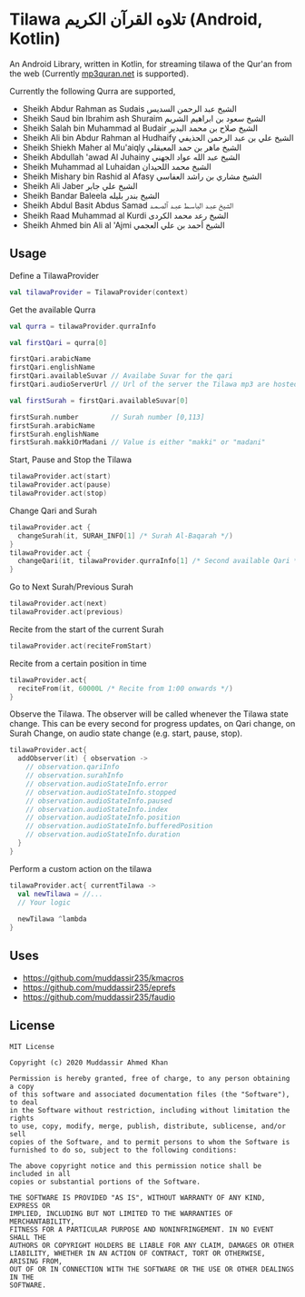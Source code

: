 # Tilawa تلاوه القرآن الكريم (Android, Kotlin)
An Android Library, written in Kotlin, for streaming tilawa of the Qur'an from the web (Currently [mp3quran.net](mp3quran.net) is supported).

Currently the following Qurra are supported,
        
* Sheikh Abdur Rahman as Sudais الشيخ عبد الرحمن السديس
* Sheikh Saud bin Ibrahim ash Shuraim الشيخ سعود بن ابراهيم الشريم
* Sheikh Salah bin Muhammad al Budair الشيخ صلاح بن محمد البدير
* Sheikh Ali bin Abdur Rahman al Hudhaify الشيخ علي بن عبد الرحمن الحذيفي
* Sheikh Shiekh Maher al Mu'aiqly الشيخ ماهر بن حمد المعيقلي
* Sheikh Abdullah 'awad Al Juhainy الشيخ عبد الله عواد الجهني
* Sheikh Muhammad al Luhaidan الشيخ محمد اللحيدان
* Sheikh Mishary bin Rashid al Afasy الشيخ مشاري بن راشد العفاسي
* Sheikh Ali Jaber الشيخ علي جابر
* Sheikh Bandar Baleela الشيخ بندر بليله
* Sheikh Abdul Basit Abdus Samad الشيخ عبـد الباسـط عبـد ٱلصـمـد
* Sheikh Raad Muhammad al Kurdi الشيخ رعد محمد الكردی
* Sheikh Ahmed bin Ali al 'Ajmi الشيخ أحمد بن علي العجمي

## Usage

Define a TilawaProvider
```kotlin
val tilawaProvider = TilawaProvider(context)
```

Get the available Qurra
```kotlin
val qurra = tilawaProvider.qurraInfo

val firstQari = qurra[0]

firstQari.arabicName
firstQari.englishName
firstQari.availableSuvar // Availabe Suvar for the qari
firstQari.audioServerUrl // Url of the server the Tilawa mp3 are hosted on.

val firstSurah = firstQari.availableSuvar[0]

firstSurah.number        // Surah number [0,113]
firstSurah.arabicName 
firstSurah.englishName
firstSurah.makkiOrMadani // Value is either "makki" or "madani"
```

Start, Pause and Stop the Tilawa
```kotlin
tilawaProvider.act(start)
tilawaProvider.act(pause)
tilawaProvider.act(stop)
```

Change Qari and Surah
```kotlin
tilawaProvider.act {
  changeSurah(it, SURAH_INFO[1] /* Surah Al-Baqarah */)
}
tilawaProvider.act {
  changeQari(it, tilawaProvider.qurraInfo[1] /* Second available Qari */)
}
```

Go to Next Surah/Previous Surah
```kotlin
tilawaProvider.act(next)
tilawaProvider.act(previous)
```

Recite from the start of the current Surah
```kotlin
tilawaProvider.act(reciteFromStart)
```

Recite from a certain position in time
```kotlin
tilawaProvider.act{
  reciteFrom(it, 60000L /* Recite from 1:00 onwards */)
}
```

Observe the Tilawa. The observer will be called whenever the Tilawa state change. This can be every second for progress updates, on Qari change, on Surah Change, on audio state change (e.g. start, pause, stop). 
```kotlin
tilawaProvider.act{
  addObserver(it) { observation ->
    // observation.qariInfo
    // observation.surahInfo
    // observation.audioStateInfo.error
    // observation.audioStateInfo.stopped
    // observation.audioStateInfo.paused
    // observation.audioStateInfo.index
    // observation.audioStateInfo.position
    // observation.audioStateInfo.bufferedPosition
    // observation.audioStateInfo.duration
  }
}
```

Perform a custom action on the tilawa
```kotlin
tilawaProvider.act{ currentTilawa ->
  val newTilawa = //...
  // Your logic
  
  newTilawa ^lambda
}
```
## Uses
* https://github.com/muddassir235/kmacros
* https://github.com/muddassir235/eprefs
* https://github.com/muddassir235/faudio

## License
```
MIT License

Copyright (c) 2020 Muddassir Ahmed Khan

Permission is hereby granted, free of charge, to any person obtaining a copy
of this software and associated documentation files (the "Software"), to deal
in the Software without restriction, including without limitation the rights
to use, copy, modify, merge, publish, distribute, sublicense, and/or sell
copies of the Software, and to permit persons to whom the Software is
furnished to do so, subject to the following conditions:

The above copyright notice and this permission notice shall be included in all
copies or substantial portions of the Software.

THE SOFTWARE IS PROVIDED "AS IS", WITHOUT WARRANTY OF ANY KIND, EXPRESS OR
IMPLIED, INCLUDING BUT NOT LIMITED TO THE WARRANTIES OF MERCHANTABILITY,
FITNESS FOR A PARTICULAR PURPOSE AND NONINFRINGEMENT. IN NO EVENT SHALL THE
AUTHORS OR COPYRIGHT HOLDERS BE LIABLE FOR ANY CLAIM, DAMAGES OR OTHER
LIABILITY, WHETHER IN AN ACTION OF CONTRACT, TORT OR OTHERWISE, ARISING FROM,
OUT OF OR IN CONNECTION WITH THE SOFTWARE OR THE USE OR OTHER DEALINGS IN THE
SOFTWARE.
```
